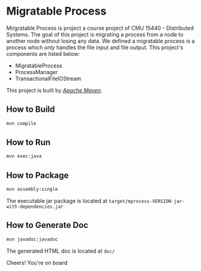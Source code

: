 Migratable Process
=========

Mirgratable Process is project a course project of CMU 15440 - Distributed Systems. The goal of this project is migrating a process from a node to another node without losing any data. We defined a migratable process is a process which *only* handles the file input and file output. This project's components are listed below:

  - MigratableProcess
  - ProcessManager
  - TransactionalFileIOStream

This project is built by *[Apache Maven]("http://maven.apache.org/", "Apache Maven")*.  

How to Build
-----------

```sh
mvn compile
```

How to Run
----------

```sh
mvn exec:java
```

How to Package
----------

```sh
mvn assembly:single
```
The executable jar package is located at `target/mprocess-VERSION-jar-with-dependencies.jar`

How to Generate Doc
----------

```sh
mvn javadoc:javadoc
```
The generated HTML doc is located at `doc/`

Cheers! You're on board


  


